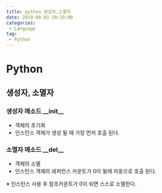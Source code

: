 ```yaml
---
title: python_생성자,소멸자
date: 2019-08-03 20:19:00
categories:
 - Language
tag:
 - Python
---
```


# Python

## 생성자, 소멸자

### **생성자 메소드**  **\_\_init\_\_** 

- 객체의 초기화
- 인스턴스 객체가 생성 될 때 가장 먼저 호출 된다.



### **소멸자 메소드** **\_\_del\_\_**

- 객체의 소멸
- 인스턴스 객체의 레퍼런스 카운트가 0이 될때 자동으로 호출 된다.

※ 인스턴스 사용 후 참조카운트가 0이 되면 스스로 소멸한다.

